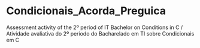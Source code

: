 # Condicionais_Acorda_Preguica
Assessment activity of the 2º period of IT Bachelor on Conditions in C / Atividade avaliativa do 2º periodo do Bacharelado em TI sobre Condicionais em C
